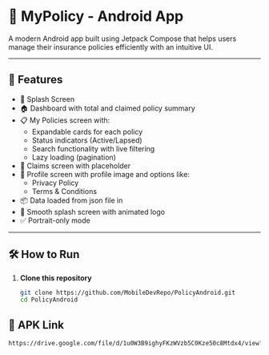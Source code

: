 # 📱 MyPolicy - Android App
 
A modern Android app built using Jetpack Compose that helps users manage their insurance policies efficiently with an intuitive UI.
 
---
 
## 🚀 Features
 
- 🔐 Splash Screen
- 🏠 Dashboard with total and claimed policy summary
- 📋 My Policies screen with:
  - Expandable cards for each policy
  - Status indicators (Active/Lapsed)
  - Search functionality with live filtering
  - Lazy loading (pagination)
- 📂 Claims screen with placeholder
- 👤 Profile screen with profile image and options like:
  - Privacy Policy
  - Terms & Conditions
- 📦 Data loaded from json file in 
- 🔄 Smooth splash screen with animated logo
- ✅ Portrait-only mode
 
---
 
## 🛠️ How to Run
 
1. **Clone this repository**  
   ```bash
   git clone https://github.com/MobileDevRepo/PolicyAndroid.git
   cd PolicyAndroid

## 🚀 APK Link
   ```bash
   https://drive.google.com/file/d/1u0W3B9ighyFKzWVzb5C0Kze50c8Mtdx4/view?usp=sharing



 
 
